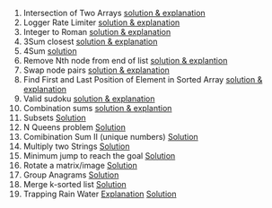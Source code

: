 1. Intersection of Two Arrays [solution & explanation](https://github.com/hawaijar/FireLeetcode/tree/master/day:99:intersection-of-arrays)
2. Logger Rate Limiter [solution & explanation](https://github.com/hawaijar/FireLeetcode/tree/master/day:100)
3. Integer to Roman [solution & explanation](https://github.com/hawaijar/FireLeetcode/tree/master/day:101)
4. 3Sum closest [solution & explanation](https://github.com/hawaijar/FireLeetcode/blob/master/day:102)
5. 4Sum [solution](https://github.com/hawaijar/FireLeetcode/tree/master/day:103)
6. Remove Nth node from end of list [solution & explantion](https://github.com/hawaijar/FireLeetcode/blob/master/day:104/README.md)
7. Swap node pairs [solution & explanation](https://github.com/hawaijar/FireLeetcode/blob/master/day:105/README.md)
8. Find First and Last Position of Element in Sorted Array [solution & explanation](https://github.com/hawaijar/FireLeetcode/tree/master/day:107)
9. Valid sudoku [solution & explanation](https://github.com/hawaijar/FireLeetcode/blob/master/day:108/README.md)
10. Combination sums [solution & explantion](https://github.com/hawaijar/FireLeetcode/blob/master/day:109/README.md)
11. Subsets [Solution](https://github.com/hawaijar/FireLeetcode/blob/master/day:110/README.md)
12. N Queens problem [Solution](https://github.com/hawaijar/FireLeetcode/edit/master/day:111/README.md)
13. Comibination Sum II (unique numbers) [Solution](https://github.com/hawaijar/FireLeetcode/blob/master/day:112/README.md)
14. Multiply two Strings [Solution](https://github.com/hawaijar/FireLeetcode/blob/master/day:113/README.md)
15. Minimum jump to reach the goal [Solution](https://github.com/hawaijar/FireLeetcode/blob/master/day:114/README.md)
16. Rotate a matrix/image [Solution](https://github.com/hawaijar/FireLeetcode/blob/master/day:117/README.md)
17. Group Anagrams [Solution](https://github.com/hawaijar/FireLeetcode/tree/master/day:118)
18. Merge k-sorted list [Solution](https://github.com/hawaijar/FireLeetcode/blob/master/day:119)
19. Trapping Rain Water [Explanation](https://mayengbamsushilkumar.com/2021/05/08/trapping-water-how-much/) [Solution](https://github.com/hawaijar/FireLeetcode/tree/master/day:120)
